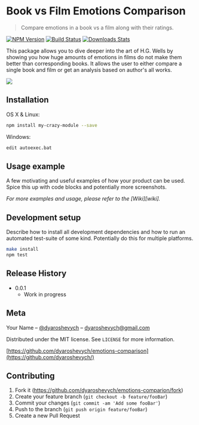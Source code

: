 # Book vs Film Emotions Comparison

> Compare emotions in a book vs a film along with their ratings.

[![NPM Version][npm-image]][npm-url]
[![Build Status][travis-image]][travis-url]
[![Downloads Stats][npm-downloads]][npm-url]

This package allows you to dive deeper into the art of H.G. Wells by showing you how huge amounts of emotions in films do not make them better than corresponding books. It allows the user to either compare a single book and film or get an analysis based on author's all works.

![](header.png)

## Installation

OS X & Linux:

```sh
npm install my-crazy-module --save
```

Windows:

```sh
edit autoexec.bat
```

## Usage example

A few motivating and useful examples of how your product can be used. Spice this up with code blocks and potentially more screenshots.

_For more examples and usage, please refer to the [Wiki][wiki]._

## Development setup

Describe how to install all development dependencies and how to run an automated test-suite of some kind. Potentially do this for multiple platforms.

```sh
make install
npm test
```

## Release History

- 0.0.1
  - Work in progress

## Meta

Your Name – [@dyaroshevych](https://twitter.com/dyaroshevych) – dyaroshevych@gmail.com

Distributed under the MIT license. See `LICENSE` for more information.

[https://github.com/dyaroshevych/emotions-comparison](https://github.com/dyaroshevych/)

## Contributing

1. Fork it (<https://github.com/dyaroshevych/emotions-comparion/fork>)
2. Create your feature branch (`git checkout -b feature/fooBar`)
3. Commit your changes (`git commit -am 'Add some fooBar'`)
4. Push to the branch (`git push origin feature/fooBar`)
5. Create a new Pull Request

<!-- Markdown link & img dfn's -->

[npm-image]: https://img.shields.io/npm/v/datadog-metrics.svg?style=flat-square
[npm-url]: https://npmjs.org/package/datadog-metrics
[npm-downloads]: https://img.shields.io/npm/dm/datadog-metrics.svg?style=flat-square
[travis-image]: https://img.shields.io/travis/dbader/node-datadog-metrics/master.svg?style=flat-square
[travis-url]: https://travis-ci.org/dbader/node-datadog-metrics
